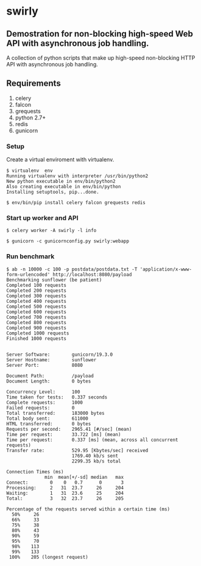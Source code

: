 # swirly

## Demostration for non-blocking high-speed Web API with asynchronous job handling.

A collection of python scripts that make up high-speed non-blocking HTTP API with asynchronous job handling.  

## Requirements

1. celery
2. falcon
3. grequests
4. python 2.7+
5. redis
6. gunicorn


### Setup

Create a virtual enviroment with virtualenv.

```
$ virtualenv  env
Running virtualenv with interpreter /usr/bin/python2
New python executable in env/bin/python2
Also creating executable in env/bin/python
Installing setuptools, pip...done.

$ env/bin/pip install celery falcon grequests redis 
```


### Start up worker and API

```
$ celery worker -A swirly -l info
```

```
$ gunicorn -c gunicornconfig.py swirly:webapp
```


### Run benchmark

```
$ ab -n 10000 -c 100 -p postdata/postdata.txt -T 'application/x-www-form-urlencoded' http://localhost:8080/payload 
Benchmarking sunflower (be patient)
Completed 100 requests
Completed 200 requests
Completed 300 requests
Completed 400 requests
Completed 500 requests
Completed 600 requests
Completed 700 requests
Completed 800 requests
Completed 900 requests
Completed 1000 requests
Finished 1000 requests


Server Software:        gunicorn/19.3.0
Server Hostname:        sunflower
Server Port:            8080

Document Path:          /payload
Document Length:        0 bytes

Concurrency Level:      100
Time taken for tests:   0.337 seconds
Complete requests:      1000
Failed requests:        0
Total transferred:      183000 bytes
Total body sent:        611000
HTML transferred:       0 bytes
Requests per second:    2965.41 [#/sec] (mean)
Time per request:       33.722 [ms] (mean)
Time per request:       0.337 [ms] (mean, across all concurrent requests)
Transfer rate:          529.95 [Kbytes/sec] received
                        1769.40 kb/s sent
                        2299.35 kb/s total

Connection Times (ms)
              min  mean[+/-sd] median   max
Connect:        0    0   0.7      0       3
Processing:     2   31  23.7     26     204
Waiting:        1   31  23.6     25     204
Total:          3   32  23.7     26     205

Percentage of the requests served within a certain time (ms)
  50%     26
  66%     33
  75%     38
  80%     43
  90%     59
  95%     70
  98%    113
  99%    133
 100%    205 (longest request)

```


